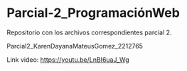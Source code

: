 # Parcial-2_ProgramaciónWeb

Repositorio con los archivos correspondientes parcial 2.

Parcial2_KarenDayanaMateusGomez_2212765

Link video:  https://youtu.be/LnBI6uaJ_Wg
